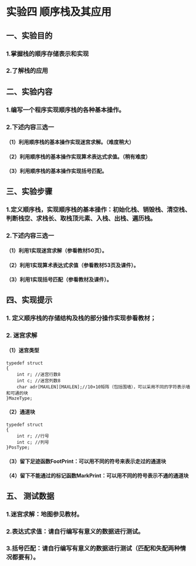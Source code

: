 # 实验四 顺序栈及其应用
## 一、实验目的
### 1.掌握栈的顺序存储表示和实现
### 2.了解栈的应用
## 二、实验内容
### 1.编写一个程序实现顺序栈的各种基本操作。
### 2.下述内容三选一
#### （1）利用顺序栈的基本操作实现迷宫求解。（难度稍大）
#### （2）利用顺序栈的基本操作实现算术表达式求值。（稍有难度）
#### （3）利用顺序栈的基本操作实现括号匹配。
## 三、实验步骤
### 1.定义顺序栈，实现顺序栈的基本操作：初始化栈、销毁栈、清空栈、判断栈空、求栈长、取栈顶元素、入栈、出栈、遍历栈。
### 2.下述内容三选一
#### （1）利用1实现迷宫求解（参看教材50页）。
#### （2）利用1实现算术表达式求值（参看教材53页及课件）。
#### （3）利用1实现括号匹配（参看教材及课件）。
## 四、实现提示
### 1. 定义顺序栈的存储结构及栈的部分操作实现参看教材；
### 2. 迷宫求解
#### （1）迷宫类型
```
typedef struct 
{ 
	int r; //迷宫行数8
	int c; //迷宫列数8
	char adr[MAXLEN][MAXLEN];//10×10矩阵（包括围墙），可以采用不同的字符表示墙和可通的块
}MazeType;
```
#### （2）通道块
```
typedef struct 
{ 
	int r; //行号
	int c; //列号
}PosType; 
```
#### （3）留下足迹函数FootPrint：可以用不同的符号来表示走过的通道块
#### （4）留下不能通过的标记函数MarkPrint：可以用不同的符号表示不通的通道块
## 五、 测试数据
### 1.迷宫求解：地图参见教材。
### 2.表达式求值：请自行编写有意义的数据进行测试。
### 3.括号匹配：请自行编写有意义的数据进行测试（匹配和失配两种情况都要有）。
